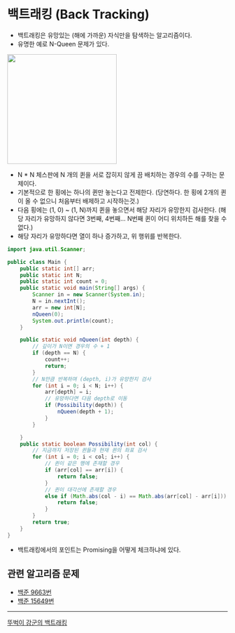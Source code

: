 # 백트래킹 (Back Tracking)
- 백트래킹은 유망있는 (해에 가까운) 자식만을 탐색하는 알고리즘이다.
- 유명한 예로 N-Queen 문제가 있다.
<img src="https://img1.daumcdn.net/thumb/R800x0/?scode=mtistory2&fname=https%3A%2F%2Ft1.daumcdn.net%2Fcfile%2Ftistory%2F993E383B5C95A65521" width="250"/>

- N * N 체스판에 N 개의 퀸을 서로 잡히지 않게 끔 배치하는 경우의 수를 구하는 문제이다.
- 기본적으로 한 횡에는 하나의 퀸만 놓는다고 전제한다. (당연하다. 한 횡에 2개의 퀸이 올 수 없으니 처음부터 배제하고 시작하는것.)
- 다음 횡에는 (1, 0) ~ (1, N)까지 퀸을 놓으면서 해당 자리가 유망한지 검사한다. (해당 자리가 유망하지 않다면 3번째, 4번째... N번째 퀸이 어디 위치하든 해를 찾을 수 없다.)
- 해당 자리가 유망하다면 열이 하나 증가하고, 위 행위를 반복한다.

``` Java
import java.util.Scanner;

public class Main {
    public static int[] arr;
    public static int N;
    public static int count = 0;
    public static void main(String[] args) {
        Scanner in = new Scanner(System.in);
        N = in.nextInt();
        arr = new int[N];
        nQueen(0);
        System.out.println(count);
    }

    public static void nQueen(int depth) {
        // 깊이가 N이면 경우의 수 + 1
        if (depth == N) {
            count++;
            return;
        }
        // N만큼 반복하며 (depth, i)가 유망한지 검사
        for (int i = 0; i < N; i++) {
            arr[depth] = i;
            // 유망하다면 다음 depth로 이동
            if (Possibility(depth)) {
                nQueen(depth + 1);
            }
        }

    }
    public static boolean Possibility(int col) {
        // 지금까지 저장된 퀸들과 현재 퀸의 좌표 검사
        for (int i = 0; i < col; i++) {
            // 퀸이 같은 행에 존재할 경우
            if (arr[col] == arr[i]) {
                return false;
            }
            // 퀸이 대각선에 존재할 경우
            else if (Math.abs(col - i) == Math.abs(arr[col] - arr[i])) {
                return false;
            }
        }
        return true;
    }
}
```
- 백트래킹에서의 포인트는 Promising을 어떻게 체크하냐에 있다.

## 관련 알고리즘 문제
- [백준 9663번](https://www.acmicpc.net/problem/9663)
- [백준 15649번](https://www.acmicpc.net/problem/15649)
---
[뚜벅이 강군의 백트래킹](https://idea-sketch.tistory.com/29)

